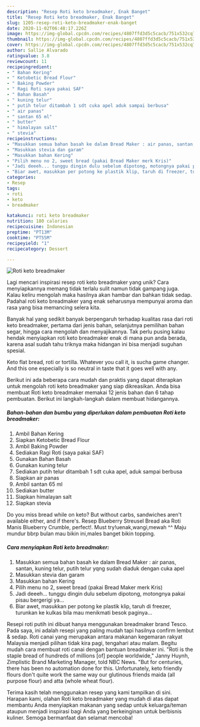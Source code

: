 ```yaml
---
description: "Resep Roti keto breadmaker, Enak Banget"
title: "Resep Roti keto breadmaker, Enak Banget"
slug: 1205-resep-roti-keto-breadmaker-enak-banget
date: 2020-11-02T06:48:17.226Z
image: https://img-global.cpcdn.com/recipes/4807ffd3d5c5cacb/751x532cq70/roti-keto-breadmaker-foto-resep-utama.jpg
thumbnail: https://img-global.cpcdn.com/recipes/4807ffd3d5c5cacb/751x532cq70/roti-keto-breadmaker-foto-resep-utama.jpg
cover: https://img-global.cpcdn.com/recipes/4807ffd3d5c5cacb/751x532cq70/roti-keto-breadmaker-foto-resep-utama.jpg
author: Sallie Alvarado
ratingvalue: 3.8
reviewcount: 11
recipeingredient:
- " Bahan Kering"
- " Ketobetic Bread Flour"
- " Baking Powder"
- " Ragi Roti saya pakai SAF"
- " Bahan Basah"
- " kuning telur"
- " putih telur ditambah 1 sdt cuka apel aduk sampai berbusa"
- " air panas"
- " santan 65 ml"
- " butter"
- " himalayan salt"
- " stevia"
recipeinstructions:
- "Masukkan semua bahan basah ke dalam Bread Maker : air panas, santan, kuning telur, putih telur yqng sudah diaduk dengan cuka apel"
- "Masukkan stevia dan garam"
- "Masukkan bahan Kering"
- "Pilih menu no 2, sweet bread (pakai Bread Maker merk Kris)"
- "Jadi deeeh... tunggu dingin dulu sebelum dipotong, motongnya pakai pisau bergerigi ya..."
- "Biar awet, masukkan per potong ke plastik klip, taruh di freezer, turunkan ke kulkas bila mau menikmati besok paginya..."
categories:
- Resep
tags:
- roti
- keto
- breadmaker

katakunci: roti keto breadmaker 
nutrition: 180 calories
recipecuisine: Indonesian
preptime: "PT13M"
cooktime: "PT55M"
recipeyield: "1"
recipecategory: Dessert

---
```



![Roti keto breadmaker](https://img-global.cpcdn.com/recipes/4807ffd3d5c5cacb/751x532cq70/roti-keto-breadmaker-foto-resep-utama.jpg)

Lagi mencari inspirasi resep roti keto breadmaker yang unik? Cara menyiapkannya memang tidak terlalu sulit namun tidak gampang juga. Kalau keliru mengolah maka hasilnya akan hambar dan bahkan tidak sedap. Padahal roti keto breadmaker yang enak seharusnya mempunyai aroma dan rasa yang bisa memancing selera kita.

Banyak hal yang sedikit banyak berpengaruh terhadap kualitas rasa dari roti keto breadmaker, pertama dari jenis bahan, selanjutnya pemilihan bahan segar, hingga cara mengolah dan menyajikannya. Tak perlu pusing kalau hendak menyiapkan roti keto breadmaker enak di mana pun anda berada, karena asal sudah tahu triknya maka hidangan ini bisa menjadi suguhan spesial.

Keto flat bread, roti or tortilla. Whatever you call it, is sucha game changer. And this one especially is so neutral in taste that it goes well with any.


Berikut ini ada beberapa cara mudah dan praktis yang dapat diterapkan untuk mengolah roti keto breadmaker yang siap dikreasikan. Anda bisa membuat Roti keto breadmaker memakai 12 jenis bahan dan 6 tahap pembuatan. Berikut ini langkah-langkah dalam membuat hidangannya.

<!--inarticleads1-->

##### Bahan-bahan dan bumbu yang diperlukan dalam pembuatan Roti keto breadmaker:

1. Ambil  Bahan Kering
1. Siapkan  Ketobetic Bread Flour
1. Ambil  Baking Powder
1. Sediakan  Ragi Roti (saya pakai SAF)
1. Gunakan  Bahan Basah
1. Gunakan  kuning telur
1. Sediakan  putih telur ditambah 1 sdt cuka apel, aduk sampai berbusa
1. Siapkan  air panas
1. Ambil  santan 65 ml
1. Sediakan  butter
1. Siapkan  himalayan salt
1. Siapkan  stevia


Do you miss bread while on keto? But without carbs, sandwiches aren&#39;t available either, and if there&#39;s. Resep Blueberry Streusel Bread aka Roti Manis Blueberry Crumble, perfect!. Must try!uenak,wangi,mewah ^^ Maju mundur bbrp bulan mau bikin ini,males banget bikin topping. 

<!--inarticleads2-->

##### Cara menyiapkan Roti keto breadmaker:

1. Masukkan semua bahan basah ke dalam Bread Maker : air panas, santan, kuning telur, putih telur yqng sudah diaduk dengan cuka apel
1. Masukkan stevia dan garam
1. Masukkan bahan Kering
1. Pilih menu no 2, sweet bread (pakai Bread Maker merk Kris)
1. Jadi deeeh... tunggu dingin dulu sebelum dipotong, motongnya pakai pisau bergerigi ya...
1. Biar awet, masukkan per potong ke plastik klip, taruh di freezer, turunkan ke kulkas bila mau menikmati besok paginya...


Resepi roti putih ini dibuat hanya menggunakan breadmaker brand Tesco. Pada saya, ini adalah resepi yang paling mudah tapi hasilnya confirm lembut &amp; sedap. Roti canai yang merupakan antara makanan kegemaran rakyat Malaysia menjadi pilihan tidak kira pagi, tengahari atau malam. Begitu mudah cara membuat roti canai dengan bantuan breadmaker ini. &#34;Roti is the staple bread of hundreds of millions [of] people worldwide,&#34; Janny Huynh, Zimplistic Brand Marketing Manager, told NBC News. &#34;But for centuries, there has been no automation done for this. Unfortunately, keto friendly flours don&#39;t quite work the same way our glutinous friends maida (all purpose flour) and atta (whole wheat flour). 

Terima kasih telah menggunakan resep yang kami tampilkan di sini. Harapan kami, olahan Roti keto breadmaker yang mudah di atas dapat membantu Anda menyiapkan makanan yang sedap untuk keluarga/teman ataupun menjadi inspirasi bagi Anda yang berkeinginan untuk berbisnis kuliner. Semoga bermanfaat dan selamat mencoba!
